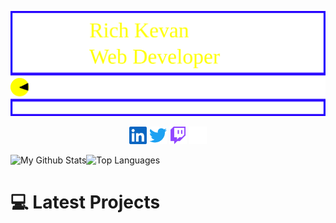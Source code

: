 ![Rich Kevan Github](./media/richkevan.svg)
<p style="text-align: center;">
<a href="https://www.linkedin.com/in/rich-kevan"><img src="./media/social/linkedin.svg" width="28"></a>
<a href="https://twitter.com/intent/follow?screen_name=richkevan"><img src="./media/social/twitter.svg" width="28"></a>
<a href="https://www.twitch.tv/richkevan"><img src="./media/social/twitch.svg" width="28"></a>
<a href="https://dev.to/richkevan"><img src="./media/social/devdotto.svg" width="28"></a>
</p>

![My Github Stats](https://github.com/richkevan/github-stats/blob/master/generated/overview.svg)![Top Languages](https://github.com/richkevan/github-stats/blob/master/generated/languages.svg)


# :computer: Latest Projects



